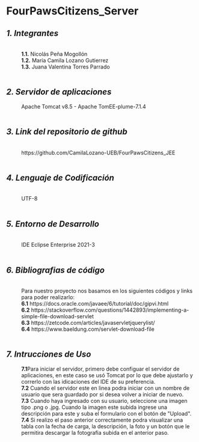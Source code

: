# FourPawsCitizens_Server

<html>
<dl>
	<dt><h2><em> 1. Integrantes </em></h2></dt>
	<br>
	<dd><b>1.1.</b> Nicolás Peña Mogollón</dd>
	<dd><b>1.2.</b> María Camila Lozano Gutierrez</dd>
	<dd><b>1.3.</b> Juana Valentina Torres Parrado</dd>
	<br>
	<dt><h2><em>2. Servidor de aplicaciones</em></h2></dt>
	<dd>Apache Tomcat v8.5 - Apache TomEE-plume-7.1.4</dd>
	<br>
	<dt><h2><em> 3. Link del repositorio de github </em></h2></dt>
	<br>
	<dd>https://github.com/CamilaLozano-UEB/FourPawsCitizens_JEE</dd>
	<br>
	<dt><h2><em> 4. Lenguaje de Codificación </em></h2></dt>
	<br>
	<dd> UTF-8 </dd>
	<br>
	<dt><h2><em> 5. Entorno de Desarrollo </em></h2></dt>
	<br>
	<dd> IDE Eclipse Enterprise 2021-3 </dd>
		<br>
	<dt><h2><em> 6. Bibliografias de código </em></h2></dt>
	<br>
	<dd> Para nuestro proyecto nos basamos en los siguientes códigos y links para poder realizarlo:</dd>
	<dd><b>6.1</b> https://docs.oracle.com/javaee/6/tutorial/doc/gipvi.html </dd>
	<dd><b>6.2</b> https://stackoverflow.com/questions/1442893/implementing-a-simple-file-download-servlet </dd>
	<dd><b>6.3</b> https://zetcode.com/articles/javaservletjquerylist/ </dd>
	<dd><b>6.4</b> https://www.baeldung.com/servlet-download-file </dd>
		<br>
	<dt><h2><em> 7. Intrucciones de Uso </em></h2></dt>
	<dd><b>7.1</b>Para iniciar el servidor, primero debe configuar el servidor de aplicaciones, en este caso se usó Tomcat por lo que debe ajustarlo y correrlo con las idicaciones del IDE de su preferencia. </dd>
	<dd><b>7.2</b> Cuando el servidor este en linea podra iniciar con un nombre de usuario que sera guardado por si desea volver a iniciar de nuevo. </dd>
	<dd><b>7.3</b> Cuando haya ingresado con su usuario, seleccione una imagen tipo .png o .jpg. Cuando la imagen este subida ingrese una descripción para este y suba el formulario con el botón de "Upload". </dd>
	<dd><b>7.4</b> Si realizo el paso anterior correctamente podra visualizar una tabla con la fecha de carga, la descripción, la foto y un botón que le permitira descargar la fotografia subida en el anterior paso. </dd>
	</dl>
</html>
